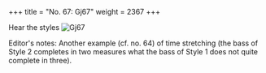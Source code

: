 +++
title = "No. 67: Gj67"
weight = 2367
+++

Hear the styles
![Gj67](/img/067DurDimM.jpg)

Editor's notes: Another example (cf. no. 64) of time stretching (the bass of Style 2 completes in two measures what the bass of Style 1 does not quite complete in three).
